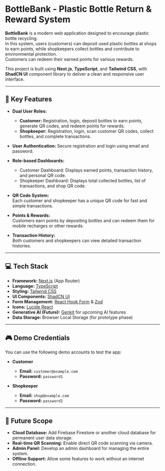 # BottleBank - Plastic Bottle Return & Reward System

**BottleBank** is a modern web application designed to encourage plastic bottle recycling.  
In this system, users (customers) can deposit used plastic bottles at shops to earn points, while shopkeepers collect bottles and contribute to environmental protection.  
Customers can redeem their earned points for various rewards.  

This project is built using **Next.js**, **TypeScript**, and **Tailwind CSS**, with **ShadCN UI** component library to deliver a clean and responsive user interface.  

---

## 🚀 Key Features

- **Dual User Roles:**
  - **Customer:** Registration, login, deposit bottles to earn points, generate QR codes, and redeem points for rewards.  
  - **Shopkeeper:** Registration, login, scan customer QR codes, collect bottles, and complete transactions.  

- **User Authentication:** Secure registration and login using email and password.  

- **Role-based Dashboards:**
  - Customer Dashboard: Displays earned points, transaction history, and personal QR code.  
  - Shopkeeper Dashboard: Displays total collected bottles, list of transactions, and shop QR code.  

- **QR Code System:**  
  Each customer and shopkeeper has a unique QR code for fast and simple transactions.  

- **Points & Rewards:**  
  Customers earn points by depositing bottles and can redeem them for mobile recharges or other rewards.  

- **Transaction History:**  
  Both customers and shopkeepers can view detailed transaction histories.  

---

## 💻 Tech Stack

- **Framework:** [Next.js](https://nextjs.org/) (App Router)  
- **Language:** [TypeScript](https://www.typescriptlang.org/)  
- **Styling:** [Tailwind CSS](https://tailwindcss.com/)  
- **UI Components:** [ShadCN UI](https://ui.shadcn.com/)  
- **Form Management:** [React Hook Form](https://react-hook-form.com/) & [Zod](https://zod.dev/)  
- **Icons:** [Lucide React](https://lucide.dev/guide/packages/lucide-react)  
- **Generative AI (Future):** [Genkit](https://firebase.google.com/docs/genkit) for upcoming AI features  
- **Data Storage:** Browser Local Storage (for prototype phase)  

---

## 🎮 Demo Credentials

You can use the following demo accounts to test the app:

- **Customer**
  - **Email:** `customer@example.com`
  - **Password:** `password1`

- **Shopkeeper**
  - **Email:** `shop@example.com`
  - **Password:** `password2`

---

## 🔮 Future Scope

- **Cloud Database:** Add Firebase Firestore or another cloud database for permanent user data storage.  
- **Real-time QR Scanning:** Enable direct QR code scanning via camera.  
- **Admin Panel:** Develop an admin dashboard for managing the entire system.  
- **Offline Support:** Allow some features to work without an internet connection.  


